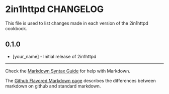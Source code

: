 # 2in1httpd CHANGELOG

This file is used to list changes made in each version of the 2in1httpd cookbook.

## 0.1.0
- [your_name] - Initial release of 2in1httpd

- - -
Check the [Markdown Syntax Guide](http://daringfireball.net/projects/markdown/syntax) for help with Markdown.

The [Github Flavored Markdown page](http://github.github.com/github-flavored-markdown/) describes the differences between markdown on github and standard markdown.
